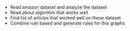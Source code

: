 + Read amazon dataset and analyze the dataset
+ Read about algorithm that works well
+ Find list of articles that worked well on these dataset
+ Combine rule based and generate rules for this graphs